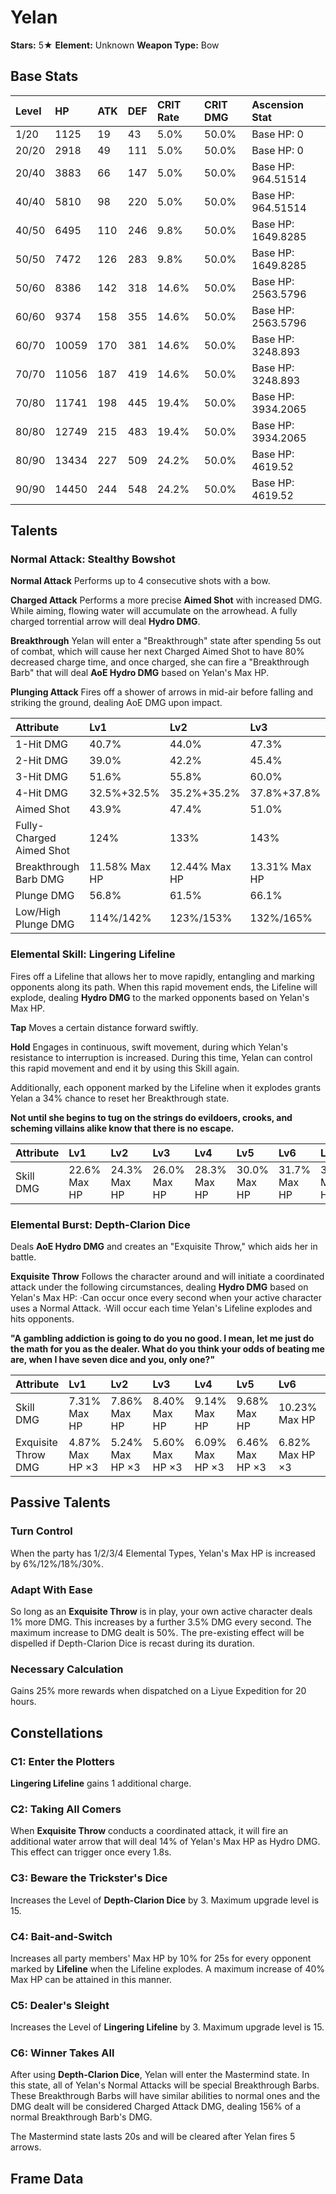 # Yelan

**Stars:** 5★
**Element:** Unknown
**Weapon Type:** Bow

## Base Stats

| Level | HP | ATK | DEF | CRIT Rate | CRIT DMG | Ascension Stat |
| :--- | :--- | :--- | :--- | :--- | :--- | :--- |
| 1/20 | 1125 | 19 | 43 | 5.0% | 50.0% | Base HP: 0 |
| 20/20 | 2918 | 49 | 111 | 5.0% | 50.0% | Base HP: 0 |
| 20/40 | 3883 | 66 | 147 | 5.0% | 50.0% | Base HP: 964.51514 |
| 40/40 | 5810 | 98 | 220 | 5.0% | 50.0% | Base HP: 964.51514 |
| 40/50 | 6495 | 110 | 246 | 9.8% | 50.0% | Base HP: 1649.8285 |
| 50/50 | 7472 | 126 | 283 | 9.8% | 50.0% | Base HP: 1649.8285 |
| 50/60 | 8386 | 142 | 318 | 14.6% | 50.0% | Base HP: 2563.5796 |
| 60/60 | 9374 | 158 | 355 | 14.6% | 50.0% | Base HP: 2563.5796 |
| 60/70 | 10059 | 170 | 381 | 14.6% | 50.0% | Base HP: 3248.893 |
| 70/70 | 11056 | 187 | 419 | 14.6% | 50.0% | Base HP: 3248.893 |
| 70/80 | 11741 | 198 | 445 | 19.4% | 50.0% | Base HP: 3934.2065 |
| 80/80 | 12749 | 215 | 483 | 19.4% | 50.0% | Base HP: 3934.2065 |
| 80/90 | 13434 | 227 | 509 | 24.2% | 50.0% | Base HP: 4619.52 |
| 90/90 | 14450 | 244 | 548 | 24.2% | 50.0% | Base HP: 4619.52 |

## Talents

### Normal Attack: Stealthy Bowshot

**Normal Attack**
Performs up to 4 consecutive shots with a bow.

**Charged Attack**
Performs a more precise **Aimed Shot** with increased DMG.
While aiming, flowing water will accumulate on the arrowhead. A fully charged torrential arrow will deal **Hydro DMG**.

**Breakthrough**
Yelan will enter a "Breakthrough" state after spending 5s out of combat, which will cause her next Charged Aimed Shot to have 80% decreased charge time, and once charged, she can fire a "Breakthrough Barb" that will deal **AoE Hydro DMG** based on Yelan's Max HP.

**Plunging Attack**
Fires off a shower of arrows in mid-air before falling and striking the ground, dealing AoE DMG upon impact.

| Attribute | Lv1 | Lv2 | Lv3 | Lv4 | Lv5 | Lv6 | Lv7 | Lv8 | Lv9 | Lv10 | Lv11 | Lv12 | Lv13 | Lv14 | Lv15 |
| :--- | :--- | :--- | :--- | :--- | :--- | :--- | :--- | :--- | :--- | :--- | :--- | :--- | :--- | :--- | :--- |
| 1-Hit DMG | 40.7% | 44.0% | 47.3% | 52.0% | 55.3% | 59.1% | 64.3% | 69.5% | 74.7% | 80.4% | 86.1% |
| 2-Hit DMG | 39.0% | 42.2% | 45.4% | 49.9% | 53.1% | 56.8% | 61.7% | 66.7% | 71.7% | 77.2% | 82.6% |
| 3-Hit DMG | 51.6% | 55.8% | 60.0% | 66.0% | 70.2% | 75.0% | 81.6% | 88.2% | 94.8% | 102.0% | 109.2% |
| 4-Hit DMG | 32.5%+32.5% | 35.2%+35.2% | 37.8%+37.8% | 41.6%+41.6% | 44.2%+44.2% | 47.3%+47.3% | 51.4%+51.4% | 55.6%+55.6% | 59.7%+59.7% | 64.3%+64.3% | 68.8%+68.8% |
| Aimed Shot | 43.9% | 47.4% | 51.0% | 56.1% | 59.7% | 63.8% | 69.4% | 75.0% | 80.6% | 86.7% | 92.8% |
| Fully-Charged Aimed Shot | 124% | 133% | 143% | 155% | 164% | 174% | 186% | 198% | 211% | 223% | 236% |
| Breakthrough Barb DMG | 11.58% Max HP | 12.44% Max HP | 13.31% Max HP | 14.47% Max HP | 15.34% Max HP | 16.21% Max HP | 17.36% Max HP | 18.52% Max HP | 19.68% Max HP | 20.84% Max HP | 21.99% Max HP |
| Plunge DMG | 56.8% | 61.5% | 66.1% | 72.7% | 77.3% | 82.6% | 89.9% | 97.1% | 104.4% | 112.3% | 120.3% |
| Low/High Plunge DMG | 114%/142% | 123%/153% | 132%/165% | 145%/182% | 155%/193% | 165%/206% | 180%/224% | 194%/243% | 209%/261% | 225%/281% | 240%/300% |

### Elemental Skill: Lingering Lifeline

Fires off a Lifeline that allows her to move rapidly, entangling and marking opponents along its path.
When this rapid movement ends, the Lifeline will explode, dealing **Hydro DMG** to the marked opponents based on Yelan's Max HP.

**Tap**
Moves a certain distance forward swiftly.

**Hold**
Engages in continuous, swift movement, during which Yelan's resistance to interruption is increased.
During this time, Yelan can control this rapid movement and end it by using this Skill again.

Additionally, each opponent marked by the Lifeline when it explodes grants Yelan a 34% chance to reset her Breakthrough state.

**Not until she begins to tug on the strings do evildoers, crooks, and scheming villains alike know that there is no escape.**

| Attribute | Lv1 | Lv2 | Lv3 | Lv4 | Lv5 | Lv6 | Lv7 | Lv8 | Lv9 | Lv10 | Lv11 | Lv12 | Lv13 | Lv14 | Lv15 |
| :--- | :--- | :--- | :--- | :--- | :--- | :--- | :--- | :--- | :--- | :--- | :--- | :--- | :--- | :--- | :--- |
| Skill DMG | 22.6% Max HP | 24.3% Max HP | 26.0% Max HP | 28.3% Max HP | 30.0% Max HP | 31.7% Max HP | 33.9% Max HP | 36.2% Max HP | 38.4% Max HP | 40.7% Max HP | 43.0% Max HP | 45.2% Max HP | 48.1% Max HP |

### Elemental Burst: Depth-Clarion Dice

Deals **AoE Hydro DMG** and creates an "Exquisite Throw," which aids her in battle.

**Exquisite Throw**
Follows the character around and will initiate a coordinated attack under the following circumstances, dealing **Hydro DMG** based on Yelan's Max HP:
·Can occur once every second when your active character uses a Normal Attack.
·Will occur each time Yelan's Lifeline explodes and hits opponents.

**"A gambling addiction is going to do you no good. I mean, let me just do the math for you as the dealer. What do you think your odds of beating me are, when I have seven dice and you, only one?"**

| Attribute | Lv1 | Lv2 | Lv3 | Lv4 | Lv5 | Lv6 | Lv7 | Lv8 | Lv9 | Lv10 | Lv11 | Lv12 | Lv13 | Lv14 | Lv15 |
| :--- | :--- | :--- | :--- | :--- | :--- | :--- | :--- | :--- | :--- | :--- | :--- | :--- | :--- | :--- | :--- |
| Skill DMG | 7.31% Max HP | 7.86% Max HP | 8.40% Max HP | 9.14% Max HP | 9.68% Max HP | 10.23% Max HP | 10.96% Max HP | 11.69% Max HP | 12.42% Max HP | 13.15% Max HP | 13.89% Max HP | 14.62% Max HP | 15.53% Max HP |
| Exquisite Throw DMG | 4.87% Max HP ×3 | 5.24% Max HP ×3 | 5.60% Max HP ×3 | 6.09% Max HP ×3 | 6.46% Max HP ×3 | 6.82% Max HP ×3 | 7.31% Max HP ×3 | 7.80% Max HP ×3 | 8.28% Max HP ×3 | 8.77% Max HP ×3 | 9.26% Max HP ×3 | 9.74% Max HP ×3 | 10.35% Max HP ×3 |

## Passive Talents

### Turn Control

When the party has 1/2/3/4 Elemental Types, Yelan's Max HP is increased by 6%/12%/18%/30%.

### Adapt With Ease

So long as an **Exquisite Throw** is in play, your own active character deals 1% more DMG. This increases by a further 3.5% DMG every second. The maximum increase to DMG dealt is 50%.
The pre-existing effect will be dispelled if Depth-Clarion Dice is recast during its duration.

### Necessary Calculation

Gains 25% more rewards when dispatched on a Liyue Expedition for 20 hours.

## Constellations

### C1: Enter the Plotters

**Lingering Lifeline** gains 1 additional charge.

### C2: Taking All Comers

When **Exquisite Throw** conducts a coordinated attack, it will fire an additional water arrow that will deal 14% of Yelan's Max HP as Hydro DMG.
This effect can trigger once every 1.8s.

### C3: Beware the Trickster's Dice

Increases the Level of **Depth-Clarion Dice** by 3.
Maximum upgrade level is 15.

### C4: Bait-and-Switch

Increases all party members' Max HP by 10% for 25s for every opponent marked by **Lifeline** when the Lifeline explodes. A maximum increase of 40% Max HP can be attained in this manner.

### C5: Dealer's Sleight

Increases the Level of **Lingering Lifeline** by 3.
Maximum upgrade level is 15.

### C6: Winner Takes All

After using **Depth-Clarion Dice**, Yelan will enter the Mastermind state.
In this state, all of Yelan's Normal Attacks will be special Breakthrough Barbs. These Breakthrough Barbs will have similar abilities to normal ones and the DMG dealt will be considered Charged Attack DMG, dealing 156% of a normal Breakthrough Barb's DMG.

The Mastermind state lasts 20s and will be cleared after Yelan fires 5 arrows.

## Frame Data


